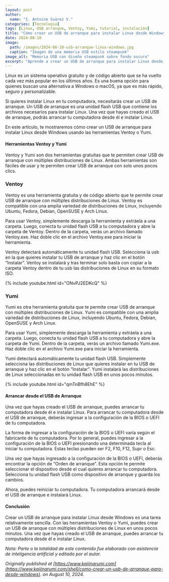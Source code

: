 ```yaml
---
layout: post
author:
  name: "I. Antoine Suárez V."
categories: [Tecnologia]
tags: [Linux, USB arranque, Ventoy, Yumi, tutorial, instalación]
title: "Cómo crear un USB de arranque para instalar Linux desde Windows"
date: 2024-08-10
image:
  path: /images/2024-08-10-usb-arranque-linux-windows.jpg
  caption: "Imagen de una memoria USB estilo steampunk"
image_alt: "Memoria USB con diseño steampunk sobre fondo oscuro"
excerpt: "Aprende a crear un USB de arranque para instalar Linux desde Windows usando las herramientas Ventoy y Yumi, paso a paso y sin complicaciones."
---
```



Linux es un sistema operativo gratuito y de código abierto que se ha vuelto cada vez más popular en los últimos años. Es una buena opción para quienes buscan una alternativa a Windows o macOS, ya que es más rápido, seguro y personalizable.

Si quieres instalar Linux en tu computadora, necesitarás crear un USB de arranque. Un USB de arranque es una unidad flash USB que contiene los archivos necesarios para instalar Linux. Una vez que hayas creado el USB de arranque, podrás arrancar tu computadora desde él e instalar Linux.

En este artículo, te mostraremos cómo crear un USB de arranque para instalar Linux desde Windows usando las herramientas Ventoy o Yumi.

#### Herramientas Ventoy y Yumi

Ventoy y Yumi son dos herramientas gratuitas que te permiten crear USB de arranque con múltiples distribuciones de Linux. Ambas herramientas son fáciles de usar y te permiten crear USB de arranque con solo unos pocos clics.

### Ventoy

Ventoy es una herramienta gratuita y de código abierto que te permite crear USB de arranque con múltiples distribuciones de Linux. Ventoy es compatible con una amplia variedad de distribuciones de Linux, incluyendo Ubuntu, Fedora, Debian, OpenSUSE y Arch Linux.

Para usar Ventoy, simplemente descarga la herramienta y extráela a una carpeta. Luego, conecta tu unidad flash USB a tu computadora y abre la carpeta de Ventoy. Dentro de la carpeta, verás un archivo llamado Ventoy.exe. Haz doble clic en el archivo Ventoy.exe para iniciar la herramienta.

Ventoy detectará automáticamente tu unidad flash USB. Selecciona la usb en la que quieres instalar tu USB de arranque y haz clic en el botón “Instalar”. Ventoy se instalará y tras terminar solo basta con copiar a la carpeta Ventoy dentro de tu usb las distribuciones de Linux en su formato ISO.

{% include youtube.html id="ONvPJ2EDKcQ" %}

### Yumi

Yumi es otra herramienta gratuita que te permite crear USB de arranque con múltiples distribuciones de Linux. Yumi es compatible con una amplia variedad de distribuciones de Linux, incluyendo Ubuntu, Fedora, Debian, OpenSUSE y Arch Linux.

Para usar Yumi, simplemente descarga la herramienta y extráela a una carpeta. Luego, conecta tu unidad flash USB a tu computadora y abre la carpeta de Yumi. Dentro de la carpeta, verás un archivo llamado Yumi.exe. Haz doble clic en el archivo Yumi.exe para iniciar la herramienta.

Yumi detectará automáticamente tu unidad flash USB. Simplemente selecciona las distribuciones de Linux que quieres instalar en tu USB de arranque y haz clic en el botón “Instalar”. Yumi instalará las distribuciones de Linux seleccionadas en tu unidad flash USB en unos pocos minutos.

{% include youtube.html id="qmTnBfh8EhE" %}

#### Arrancar desde el USB de Arranque

Una vez que hayas creado el USB de arranque, puedes arrancar tu computadora desde él e instalar Linux. Para arrancar tu computadora desde el USB de arranque, deberás ingresar a la configuración de la BIOS o UEFI de tu computadora.

La forma de ingresar a la configuración de la BIOS o UEFI varía según el fabricante de tu computadora. Por lo general, puedes ingresar a la configuración de la BIOS o UEFI presionando una determinada tecla al iniciar tu computadora. Estas teclas pueden ser F2, F10, F12, Supr o Esc.

Una vez que hayas ingresado a la configuración de la BIOS o UEFI, deberás encontrar la opción de “Orden de arranque”. Esta opción te permite seleccionar el dispositivo desde el cual quieres arrancar tu computadora. Selecciona tu unidad flash USB como dispositivo de arranque y guarda los cambios.

Ahora, puedes reiniciar tu computadora. Tu computadora arrancará desde el USB de arranque e instalará Linux.

#### Conclusión

Crear un USB de arranque para instalar Linux desde Windows es una tarea relativamente sencilla. Con las herramientas Ventoy o Yumi, puedes crear un USB de arranque con múltiples distribuciones de Linux en unos pocos minutos. Una vez que hayas creado el USB de arranque, puedes arrancar tu computadora desde él e instalar Linux.


_Nota: Parte o la totalidad de este contenido fue elaborado con asistencia de inteligencia artificial y editado por el autor._

_Originally published at [https://www.kajiinarumi.com](https://www.kajiinarumi.com/shell/como-crear-un-usb-de-arranque-para-desde-windows). on August 10, 2024._
